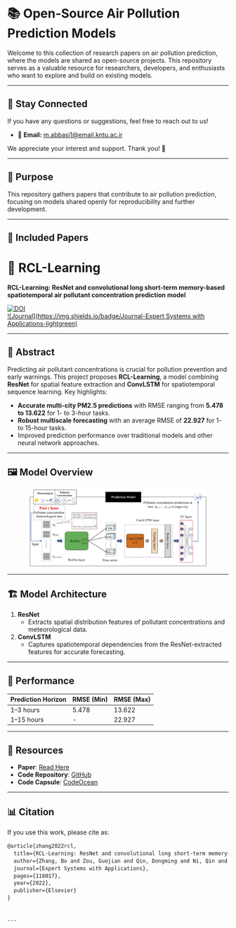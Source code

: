 # 📚 Open-Source Air Pollution Prediction Models

Welcome to this collection of research papers on air pollution prediction, where the models are shared as open-source projects. This repository serves as a valuable resource for researchers, developers, and enthusiasts who want to explore and build on existing models.

---

## 🌟 Stay Connected  
If you have any questions or suggestions, feel free to reach out to us!  

- 📧 **Email:** [m.abbasi1@email.kntu.ac.ir](mailto:m.abbasi1@email.kntu.ac.ir)  

We appreciate your interest and support. Thank you! 🙌

---

## 🎯 Purpose  
This repository gathers papers that contribute to air pollution prediction, focusing on models shared openly for reproducibility and further development.

---

## 📝 Included Papers

# 🌟 RCL-Learning  
**RCL-Learning: ResNet and convolutional long short-term memory-based spatiotemporal air pollutant concentration prediction model**  

[![DOI](https://img.shields.io/badge/DOI-https://doi.org/10.1016/j.eswa.2022.118017-blue)](https://doi.org/10.1016/j.eswa.2022.118017)  
[![Journal](https://img.shields.io/badge/Journal-Expert Systems with Applications-lightgreen)](https://www.sciencedirect.com/journal/expert-systems-with-applications)  

---

## 📖 Abstract  
Predicting air pollutant concentrations is crucial for pollution prevention and early warnings. This project proposes **RCL-Learning**, a model combining **ResNet** for spatial feature extraction and **ConvLSTM** for spatiotemporal sequence learning. Key highlights:  
- **Accurate multi-city PM2.5 predictions** with RMSE ranging from **5.478 to 13.622** for 1- to 3-hour tasks.  
- **Robust multiscale forecasting** with an average RMSE of **22.927** for 1- to 15-hour tasks.  
- Improved prediction performance over traditional models and other neural network approaches.  

---

## 🖼️ Model Overview  
<div align="center">
  <img src="image/figure1.png" alt="Model Architecture" width="80%">
</div>

---

## 🏗️ Model Architecture  
1. **ResNet**  
   - Extracts spatial distribution features of pollutant concentrations and meteorological data.  
2. **ConvLSTM**  
   - Captures spatiotemporal dependencies from the ResNet-extracted features for accurate forecasting.  

---

## 🚀 Performance  
| **Prediction Horizon** | **RMSE (Min)** | **RMSE (Max)** |  
|-------------------------|----------------|----------------|  
| 1–3 hours              | 5.478          | 13.622         |  
| 1–15 hours             | -              | 22.927         |  

---

## 🔗 Resources  
- **Paper**: [Read Here](https://www.sciencedirect.com/science/article/abs/pii/S0957417422012349)  
- **Code Repository**: [GitHub](https://github.com/zouguojian/RCL-Learning)  
- **Code Capsule**: [CodeOcean](https://codeocean.com/capsule/6049117/tree)  

---

## 📊 Citation  
If you use this work, please cite as:  
```latex
@article{zhang2022rcl,  
  title={RCL-Learning: ResNet and convolutional long short-term memory-based spatiotemporal air pollutant concentration prediction model},  
  author={Zhang, Bo and Zou, Guojian and Qin, Dongming and Ni, Qin and Mao, Hongwei and Li, Maozhen},  
  journal={Expert Systems with Applications},  
  pages={118017},  
  year={2022},  
  publisher={Elsevier}  
}  


---

